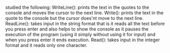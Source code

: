studied the following:
WriteLine(): prints the text in the quotes to the console and moves the cursor to the next line.
Write():     prints the text in the quote to the console but the cursor does'nt move to the next line.
ReadLine():  takes input in the string format that is it reads all the text before you press enter and also helps to show the console
             as it pauses the execution of the program (using it simply without using it for input) and when you press enter it ends 
             execution.
Read():      takes input in the integer format and it reads only one character.
